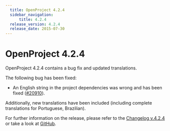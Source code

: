 ```yaml
---
  title: OpenProject 4.2.4
  sidebar_navigation:
      title: 4.2.4
  release_version: 4.2.4
  release_date: 2015-07-30
---
```



# OpenProject 4.2.4

OpenProject 4.2.4 contains a bug fix and updated translations.

The following bug has been fixed:

  - An English string in the project dependencies was wrong and has been
    fixed
    ([\#20910](https://community.openproject.org/work_packages/20910)).

Additionally, new translations have been included (including complete
translations for Portuguese, Brazilian).

For further information on the release, please refer to the [Changelog
v.4.2.4](https://community.openproject.org/versions/752) or take a look
at [GitHub](https://github.com/opf/openproject/tree/v4.2.4).

 


